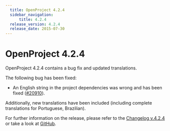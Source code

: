 ```yaml
---
  title: OpenProject 4.2.4
  sidebar_navigation:
      title: 4.2.4
  release_version: 4.2.4
  release_date: 2015-07-30
---
```



# OpenProject 4.2.4

OpenProject 4.2.4 contains a bug fix and updated translations.

The following bug has been fixed:

  - An English string in the project dependencies was wrong and has been
    fixed
    ([\#20910](https://community.openproject.org/work_packages/20910)).

Additionally, new translations have been included (including complete
translations for Portuguese, Brazilian).

For further information on the release, please refer to the [Changelog
v.4.2.4](https://community.openproject.org/versions/752) or take a look
at [GitHub](https://github.com/opf/openproject/tree/v4.2.4).

 


